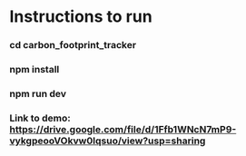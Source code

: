 # Instructions to run

### cd carbon_footprint_tracker
### npm install
### npm run dev

### Link to demo: https://drive.google.com/file/d/1Ffb1WNcN7mP9-vykgpeooVOkvw0lqsuo/view?usp=sharing

